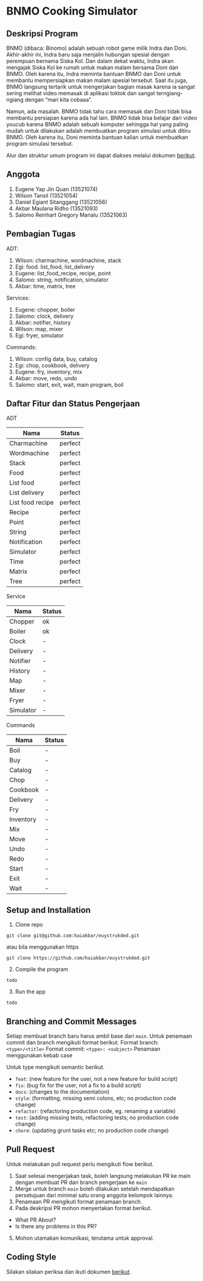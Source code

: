# BNMO Cooking Simulator

## Deskripsi Program

BNMO (dibaca: Binomo) adalah sebuah robot game milik Indra dan Doni. Akhir-akhir ini, Indra baru saja menjalin hubungan
spesial dengan perempuan bernama Siska Kol. Dan dalam dekat waktu, Indra akan mengajak Siska Kol ke rumah untuk makan
malam bersama Doni dan BNMO. Oleh karena itu, Indra meminta bantuan BNMO dan Doni untuk membantu mempersiapkan makan
malam spesial tersebut. Saat itu juga, BNMO langsung tertarik untuk mengerjakan bagian masak karena ia sangat sering
melihat video memasak di aplikasi toktok dan sangat terngiang-ngiang dengan “mari kita cobaaa”.

Namun, ada masalah. BNMO tidak tahu cara memasak dan Doni tidak bisa membantu persiapan karena ada hal lain. BNMO tidak
bisa belajar dari video youcub karena BNMO adalah sebuah komputer sehingga hal yang paling mudah untuk dilakukan adalah
membuatkan program simulasi untuk ditiru BNMO. Oleh karena itu, Doni meminta bantuan kalian untuk membuatkan program
simulasi tersebut.

Alur dan struktur umum program ini dapat diakses melalui dokumen [berikut](CODE_STYLE.md).

## Anggota

1. Eugene Yap Jin Quan (13521074)
2. Wilson Tansil (13521054)
3. Daniel Egiant Sitanggang (13521056)
4. Akbar Maulana Ridho (13521093)
5. Salomo Reinhart Gregory Manalu (13521063)

## Pembagian Tugas

ADT:

1. Wilson: charmachine, wordmachine, stack
2. Egi: food. list_food, list_delivery
3. Eugene: list_food_recipe, recipe, point
4. Salomo: string, notification, simulator
5. Akbar: time, matrix, tree

Services:

1. Eugene: chopper, boiler
2. Salomo: clock, delivery
3. Akbar: notifier, history
4. Wilson: map, mixer
5. Egi: fryer, simulator

Commands:

1. Wilson: config data, buy, catalog
2. Egi: chop, cookbook, delivery
3. Eugene: fry, inventory, mix
4. Akbar: move, redo, undo
5. Salomo: start, exit, wait, main program, boil

## Daftar Fitur dan Status Pengerjaan

ADT

| Nama             | Status  |
|------------------|---------|
| Charmachine      | perfect |
| Wordmachine      | perfect |
| Stack            | perfect |
| Food             | perfect |
| List food        | perfect |
| List delivery    | perfect |
| List food recipe | perfect |
| Recipe           | perfect |
| Point            | perfect |
| String           | perfect |
| Notification     | perfect |
| Simulator        | perfect |
| Time             | perfect |
| Matrix           | perfect |
| Tree             | perfect |

Service

| Nama      | Status |
|-----------|--------|
| Chopper   | ok     |
| Boiler    | ok     |
| Clock     | -      |
| Delivery  | -      |
| Notifier  | -      |
| History   | -      |
| Map       | -      |
| Mixer     | -      |
| Fryer     | -      |
| Simulator | -      |

Commands

| Nama      | Status |
|-----------|--------|
| Boil      | -      |
| Buy       | -      |
| Catalog   | -      |
| Chop      | -      |
| Cookbook  | -      |
| Delivery  | -      |
| Fry       | -      |
| Inventory | -      |
| Mix       | -      |
| Move      | -      |
| Undo      | -      |
| Redo      | -      |
| Start     | -      |
| Exit      | -      |
| Wait      | -      |

## Setup and Installation

1. Clone repo

```
git clone git@github.com:haiakbar/euystrukded.git
```

atau bila menggunakan https

```
git clone https://github.com/haiakbar/euystrukded.git
```

2. Compile the program

```
todo
```

3. Run the app

```
todo
```

## Branching and Commit Messages

Setiap membuat branch baru harus ambil base dari `main`. Untuk penamaan commit dan branch mengikuti format berikut.
Format branch: `<type>/<title>`
Format commit: `<type>: <subject>`
Penamaan menggunakan kebab case

Untuk type mengikuti semantic berikut.

- `feat`: (new feature for the user, not a new feature for build script)
- `fix`: (bug fix for the user, not a fix to a build script)
- `docs`: (changes to the documentation)
- `style`: (formatting, missing semi colons, etc; no production code change)
- `refactor`: (refactoring production code, eg. renaming a variable)
- `test`: (adding missing tests, refactoring tests; no production code change)
- `chore`: (updating grunt tasks etc; no production code change)

## Pull Request

Untuk melakukan pull request perlu mengikuti flow berikut.

1. Saat selesai mengerjakan task, boleh langsung melakukan PR ke main dengan membuat PR dari branch pengerjaan ke `main`
2. Merge untuk branch `main` boleh dilakukan setelah mendapatkan persetujuan dari minimal satu orang anggota kelompok
   lainnya.
3. Penamaan PR mengikuti format penamaan branch.
4. Pada deskripsi PR mohon menyertakan format berikut.

- What PR About?
- Is there any problems in this PR?

5. Mohon utamakan komunikasi, terutama untuk approval.

## Coding Style

Silakan silakan periksa dan ikuti dokumen [berikut](CODE_STYLE.md).